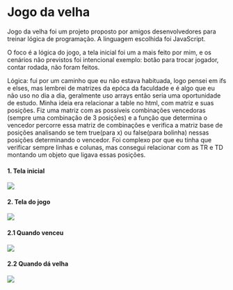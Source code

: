 <h1>Jogo da velha</h1>

Jogo da velha foi um projeto proposto por amigos desenvolvedores para treinar lógica de programação. A linguagem escolhida foi JavaScript.

O foco é a lógica do jogo, a tela inicial foi um a mais feito por mim, e os cenários não previstos foi intencional exemplo: botão para trocar jogador, contar rodada, não foram feitos.

Lógica: fui por um caminho que eu não estava habituada, logo pensei em ifs e elses, mas lembrei de matrizes da epóca da faculdade e é algo que eu não uso no dia a dia, geralmente uso arrays então seria uma oportunidade de estudo. Minha ideia era relacionar a table no html, com matriz e suas posições. Fiz uma matriz com as possíveis combinações vencedoras (sempre uma combinação de 3 posições) e a função que determina o vencedor percorre essa matriz de combinações e verifica a matriz base de posições analisando se tem true(para x) ou false(para bolinha) nessas posições determinando o vencedor. Foi complexo por que eu tinha que verificar sempre linhas e colunas, mas consegui relacionar com as TR e TD montando um objeto que ligava essas posições.


<h4>1. Tela inicial</h4>
<img  src="https://github.com/thaynarafreitas99/jogo-da-velha/assets/49327331/f692b9a6-621e-4732-bdca-47699faac657" />


<h4>2. Tela do jogo</h4>
<img  src="https://github.com/thaynarafreitas99/jogo-da-velha/assets/49327331/e9796d35-0f5b-4607-aae4-215b5b95812f" />


<h4>2.1 Quando venceu</h4>
<img  src="https://github.com/thaynarafreitas99/jogo-da-velha/assets/49327331/c0bebf2b-d8f5-4373-8ead-cc8eed22b6ae" />


<h4>2.2 Quando dá velha</h4>
<img  src="https://github.com/thaynarafreitas99/jogo-da-velha/assets/49327331/222674ad-d858-4662-9f00-a7334cea0310" />
